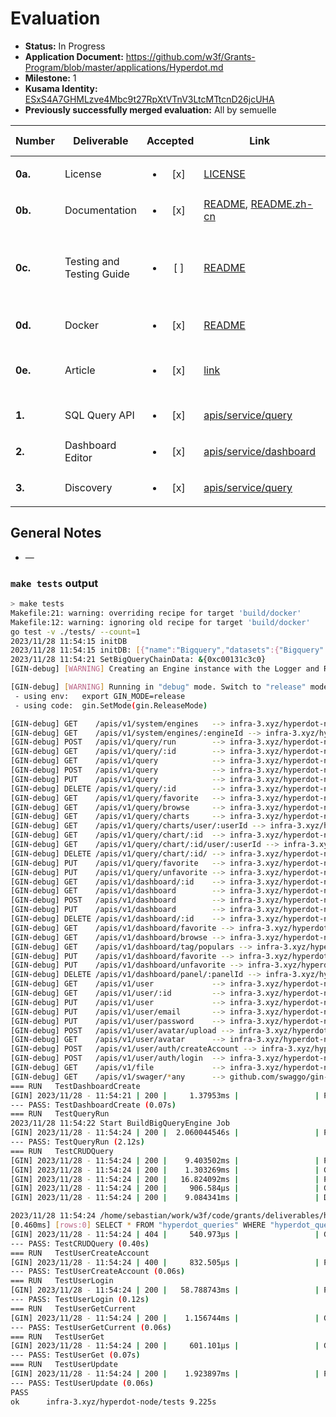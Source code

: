 # Evaluation

- **Status:** In Progress
- **Application Document:** https://github.com/w3f/Grants-Program/blob/master/applications/Hyperdot.md
- **Milestone:** 1
- **Kusama Identity:** [ESxS4A7GHMLzve4Mbc9t27RpXtVTnV3LtcMTtcnD26jcUHA](https://polkascan.io/pre/kusama/account/ESxS4A7GHMLzve4Mbc9t27RpXtVTnV3LtcMTtcnD26jcUHA)
- **Previously successfully merged evaluation:** All by semuelle

| Number | Deliverable | Accepted | Link | Evaluation Notes |
| ------ | ----------- | :------: | ---- |----------------- |
| **0a.** | License                   | <ul><li>[x] </li></ul> | [LICENSE](https://github.com/Infra3-Network/hyperdot-node/blob/ef7ee82d333da7377eb0bb1740b240104a62bee1/LICENSE) | Apache 2.0                                                   |
| **0b.** | Documentation             | <ul><li>[x] </li></ul> | [README](https://github.com/Infra3-Network/hyperdot-node/blob/ef7ee82d333da7377eb0bb1740b240104a62bee1/README.md), [README.zh-cn](https://github.com/Infra3-Network/hyperdot-node/blob/ef7ee82d333da7377eb0bb1740b240104a62bee1/README.zh-cn.md) | — |
| **0c.** | Testing and Testing Guide | <ul><li>[ ] </li></ul> | [README](https://github.com/Infra3-Network/hyperdot-node/tree/d3e7ac7d3d7fa29bf774f24847041d91556229d9#testing) | Tested using provided gcloud credentials. Inline docs incomplete. |
| **0d.** | Docker                    | <ul><li>[x] </li></ul> | [README](https://github.com/Infra3-Network/hyperdot-node/tree/d3e7ac7d3d7fa29bf774f24847041d91556229d9#docker-installation-guide) | — |
| **0e.** | Article                   | <ul><li>[x] </li></ul> | [link](https://medium.com/@jackson.libc.rs/the-data-analysis-powerhouse-for-the-polkadot-ecosystem-hyperdot-has-arrived-c44c16cc3539) | Good overview and walkthrough. |
|  **1.** | SQL Query API             | <ul><li>[x] </li></ul> | [apis/service/query](https://github.com/Infra3-Network/hyperdot-node/tree/d3e7ac7d3d7fa29bf774f24847041d91556229d9/internal/apis/service/query) | — |
|  **2.** | Dashboard Editor          | <ul><li>[x] </li></ul> | [apis/service/dashboard](https://github.com/Infra3-Network/hyperdot-node/tree/d3e7ac7d3d7fa29bf774f24847041d91556229d9/internal/apis/service/dashboard) | — |
|  **3.** | Discovery                 | <ul><li>[x] </li></ul> | [apis/service/query](https://github.com/Infra3-Network/hyperdot-node/blob/d3e7ac7d3d7fa29bf774f24847041d91556229d9/internal/apis/service/query/query.go) | — |


## General Notes

- —

### `make tests` output

```sh
> make tests
Makefile:21: warning: overriding recipe for target 'build/docker'
Makefile:12: warning: ignoring old recipe for target 'build/docker'
go test -v ./tests/ --count=1
2023/11/28 11:54:15 initDB
2023/11/28 11:54:15 initDB: [{"name":"Bigquery","datasets":{"Bigquery":{"id":"raw","title":"Raw","description":"Raw blockchain crypto data"}}}]
2023/11/28 11:54:21 SetBigQueryChainData: &{0xc00131c3c0}
[GIN-debug] [WARNING] Creating an Engine instance with the Logger and Recovery middleware already attached.

[GIN-debug] [WARNING] Running in "debug" mode. Switch to "release" mode in production.
 - using env:	export GIN_MODE=release
 - using code:	gin.SetMode(gin.ReleaseMode)

[GIN-debug] GET    /apis/v1/system/engines   --> infra-3.xyz/hyperdot-node/internal/apis/service/system.(*Service).RouteTables.(*Service).ListEnginesHandler.func1 (4 handlers)
[GIN-debug] GET    /apis/v1/system/engines/:engineId --> infra-3.xyz/hyperdot-node/internal/apis/service/system.(*Service).RouteTables.(*Service).GetQueryEngineDatasetHandle.func2 (4 handlers)
[GIN-debug] POST   /apis/v1/query/run        --> infra-3.xyz/hyperdot-node/internal/apis/service/query.(*Service).RouteTables.(*Service).RunHandler.func1 (4 handlers)
[GIN-debug] GET    /apis/v1/query/:id        --> infra-3.xyz/hyperdot-node/internal/apis/service/query.(*Service).RouteTables.(*Service).GetQueryHandler.func2 (4 handlers)
[GIN-debug] GET    /apis/v1/query            --> infra-3.xyz/hyperdot-node/internal/apis/service/query.(*Service).RouteTables.(*Service).ListQueryHandler.func3 (4 handlers)
[GIN-debug] POST   /apis/v1/query            --> infra-3.xyz/hyperdot-node/internal/apis/service/query.(*Service).RouteTables.(*Service).CreateQueryHandler.func4 (4 handlers)
[GIN-debug] PUT    /apis/v1/query            --> infra-3.xyz/hyperdot-node/internal/apis/service/query.(*Service).RouteTables.(*Service).UpdateQueryHandler.func5 (4 handlers)
[GIN-debug] DELETE /apis/v1/query/:id        --> infra-3.xyz/hyperdot-node/internal/apis/service/query.(*Service).RouteTables.(*Service).DeleteQueryHandler.func6 (4 handlers)
[GIN-debug] GET    /apis/v1/query/favorite   --> infra-3.xyz/hyperdot-node/internal/apis/service/query.(*Service).RouteTables.(*Service).ListFavoriteQueryHandler.func7 (4 handlers)
[GIN-debug] GET    /apis/v1/query/browse     --> infra-3.xyz/hyperdot-node/internal/apis/service/query.(*Service).RouteTables.(*Service).ListBrowseQueryHandler.func8 (4 handlers)
[GIN-debug] GET    /apis/v1/query/charts     --> infra-3.xyz/hyperdot-node/internal/apis/service/query.(*Service).RouteTables.(*Service).ListCurrentUserQueryChartHandler.func9 (4 handlers)
[GIN-debug] GET    /apis/v1/query/charts/user/:userId --> infra-3.xyz/hyperdot-node/internal/apis/service/query.(*Service).RouteTables.(*Service).ListUserQueryChartHandler.func10 (4 handlers)
[GIN-debug] GET    /apis/v1/query/chart/:id  --> infra-3.xyz/hyperdot-node/internal/apis/service/query.(*Service).RouteTables.(*Service).GetCurrentUserQueryChartHandler.func11 (4 handlers)
[GIN-debug] GET    /apis/v1/query/chart/:id/user/:userId --> infra-3.xyz/hyperdot-node/internal/apis/service/query.(*Service).RouteTables.(*Service).GetUserQueryChartHandler.func12 (4 handlers)
[GIN-debug] DELETE /apis/v1/query/chart/:id/ --> infra-3.xyz/hyperdot-node/internal/apis/service/query.(*Service).RouteTables.(*Service).DeleteQueryChartHandler.func13 (4 handlers)
[GIN-debug] PUT    /apis/v1/query/favorite   --> infra-3.xyz/hyperdot-node/internal/apis/service/query.(*Service).RouteTables.(*Service).QueryFavoriteHandler.func14 (4 handlers)
[GIN-debug] PUT    /apis/v1/query/unfavorite --> infra-3.xyz/hyperdot-node/internal/apis/service/query.(*Service).RouteTables.(*Service).QueryUnfavoriteHandler.func15 (4 handlers)
[GIN-debug] GET    /apis/v1/dashboard/:id    --> infra-3.xyz/hyperdot-node/internal/apis/service/dashboard.(*Service).RouteTables.(*Service).GetDashboardHandler.func1 (4 handlers)
[GIN-debug] GET    /apis/v1/dashboard        --> infra-3.xyz/hyperdot-node/internal/apis/service/dashboard.(*Service).RouteTables.(*Service).ListDashboardHandler.func2 (4 handlers)
[GIN-debug] POST   /apis/v1/dashboard        --> infra-3.xyz/hyperdot-node/internal/apis/service/dashboard.(*Service).RouteTables.(*Service).CreateDashboardHandler.func3 (4 handlers)
[GIN-debug] PUT    /apis/v1/dashboard        --> infra-3.xyz/hyperdot-node/internal/apis/service/dashboard.(*Service).RouteTables.(*Service).UpdateDashboardHandler.func4 (4 handlers)
[GIN-debug] DELETE /apis/v1/dashboard/:id    --> infra-3.xyz/hyperdot-node/internal/apis/service/dashboard.(*Service).RouteTables.(*Service).DeleteDashboardHandler.func5 (4 handlers)
[GIN-debug] GET    /apis/v1/dashboard/favorite --> infra-3.xyz/hyperdot-node/internal/apis/service/dashboard.(*Service).RouteTables.(*Service).ListFavoriteDashboardHandler.func6 (4 handlers)
[GIN-debug] GET    /apis/v1/dashboard/browse --> infra-3.xyz/hyperdot-node/internal/apis/service/dashboard.(*Service).RouteTables.(*Service).ListBrowseUserDashboardHandler.func7 (4 handlers)
[GIN-debug] GET    /apis/v1/dashboard/tag/populars --> infra-3.xyz/hyperdot-node/internal/apis/service/dashboard.(*Service).RouteTables.(*Service).ListPopularDashboardTags.func8 (4 handlers)
[GIN-debug] PUT    /apis/v1/dashboard/favorite --> infra-3.xyz/hyperdot-node/internal/apis/service/dashboard.(*Service).RouteTables.(*Service).DashboardFavoriteHandler.func9 (4 handlers)
[GIN-debug] PUT    /apis/v1/dashboard/unfavorite --> infra-3.xyz/hyperdot-node/internal/apis/service/dashboard.(*Service).RouteTables.(*Service).DashboardUnfavoriteHandler.func10 (4 handlers)
[GIN-debug] DELETE /apis/v1/dashboard/panel/:panelId --> infra-3.xyz/hyperdot-node/internal/apis/service/dashboard.(*Service).RouteTables.(*Service).RemoveDashboardPanelHandler.func11 (4 handlers)
[GIN-debug] GET    /apis/v1/user             --> infra-3.xyz/hyperdot-node/internal/apis/service/user.(*Service).RouteTables.(*Service).GetCurrentUserHandler.func1 (4 handlers)
[GIN-debug] GET    /apis/v1/user/:id         --> infra-3.xyz/hyperdot-node/internal/apis/service/user.(*Service).RouteTables.(*Service).GetUserHandler.func2 (4 handlers)
[GIN-debug] PUT    /apis/v1/user             --> infra-3.xyz/hyperdot-node/internal/apis/service/user.(*Service).RouteTables.(*Service).UpdateUserHandler.func3 (4 handlers)
[GIN-debug] PUT    /apis/v1/user/email       --> infra-3.xyz/hyperdot-node/internal/apis/service/user.(*Service).RouteTables.(*Service).UpdateEmailHandler.func4 (4 handlers)
[GIN-debug] PUT    /apis/v1/user/password    --> infra-3.xyz/hyperdot-node/internal/apis/service/user.(*Service).RouteTables.(*Service).UpdatePasswordHandler.func5 (4 handlers)
[GIN-debug] POST   /apis/v1/user/avatar/upload --> infra-3.xyz/hyperdot-node/internal/apis/service/user.(*Service).RouteTables.(*Service).UploadAvatarHandler.func6 (4 handlers)
[GIN-debug] GET    /apis/v1/user/avatar      --> infra-3.xyz/hyperdot-node/internal/apis/service/user.(*Service).RouteTables.(*Service).GetAvatarHandler.func7 (4 handlers)
[GIN-debug] POST   /apis/v1/user/auth/createAccount --> infra-3.xyz/hyperdot-node/internal/apis/service/user.(*Service).RouteTables.(*Service).CreateAccountHandler.func8 (4 handlers)
[GIN-debug] POST   /apis/v1/user/auth/login  --> infra-3.xyz/hyperdot-node/internal/apis/service/user.(*Service).RouteTables.(*Service).LoginHandle.func9 (4 handlers)
[GIN-debug] GET    /apis/v1/file             --> infra-3.xyz/hyperdot-node/internal/apis/service/file.(*Service).RouteTables.(*Service).GetFileHandler.func1 (4 handlers)
[GIN-debug] GET    /apis/v1/swager/*any      --> github.com/swaggo/gin-swagger.CustomWrapHandler.func1 (4 handlers)
=== RUN   TestDashboardCreate
[GIN] 2023/11/28 - 11:54:21 | 200 |     1.37953ms |                 | POST     "/apis/v1/dashboard"
--- PASS: TestDashboardCreate (0.07s)
=== RUN   TestQueryRun
2023/11/28 11:54:22 Start BuildBigQueryEngine Job
[GIN] 2023/11/28 - 11:54:24 | 200 |  2.060044546s |                 | POST     "/apis/v1/query/run"
--- PASS: TestQueryRun (2.12s)
=== RUN   TestCRUDQuery
[GIN] 2023/11/28 - 11:54:24 | 200 |    9.403502ms |                 | POST     "/apis/v1/query"
[GIN] 2023/11/28 - 11:54:24 | 200 |    1.303269ms |                 | GET      "/apis/v1/query/3"
[GIN] 2023/11/28 - 11:54:24 | 200 |   16.824092ms |                 | PUT      "/apis/v1/query"
[GIN] 2023/11/28 - 11:54:24 | 200 |     906.584µs |                 | GET      "/apis/v1/query/3"
[GIN] 2023/11/28 - 11:54:24 | 200 |    9.084341ms |                 | DELETE   "/apis/v1/query/3"

2023/11/28 11:54:24 /home/sebastian/work/w3f/code/grants/deliverables/hyperdot/hyperdot-node/internal/apis/service/query/query.go:248 record not found
[0.460ms] [rows:0] SELECT * FROM "hyperdot_queries" WHERE "hyperdot_queries"."id" = '3' ORDER BY "hyperdot_queries"."id" LIMIT 1
[GIN] 2023/11/28 - 11:54:24 | 404 |     540.973µs |                 | GET      "/apis/v1/query/3"
--- PASS: TestCRUDQuery (0.40s)
=== RUN   TestUserCreateAccount
[GIN] 2023/11/28 - 11:54:24 | 400 |     832.505µs |                 | POST     "/apis/v1/user/auth/createAccount"
--- PASS: TestUserCreateAccount (0.06s)
=== RUN   TestUserLogin
[GIN] 2023/11/28 - 11:54:24 | 200 |   58.788743ms |                 | POST     "/apis/v1/user/auth/login"
--- PASS: TestUserLogin (0.12s)
=== RUN   TestUserGetCurrent
[GIN] 2023/11/28 - 11:54:24 | 200 |    1.156744ms |                 | GET      "/apis/v1/user"
--- PASS: TestUserGetCurrent (0.06s)
=== RUN   TestUserGet
[GIN] 2023/11/28 - 11:54:24 | 200 |     601.101µs |                 | GET      "/apis/v1/user/1"
--- PASS: TestUserGet (0.07s)
=== RUN   TestUserUpdate
[GIN] 2023/11/28 - 11:54:24 | 200 |    1.923897ms |                 | PUT      "/apis/v1/user"
--- PASS: TestUserUpdate (0.06s)
PASS
ok  	infra-3.xyz/hyperdot-node/tests	9.225s
```